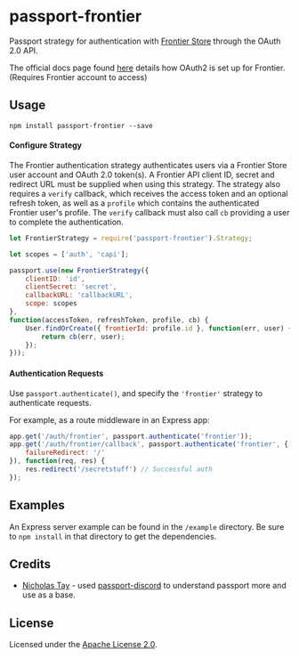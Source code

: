 # passport-frontier

Passport strategy for authentication with [Frontier Store](https://www.frontierstore.net/) through the OAuth 2.0 API.

The official docs page found [here](https://user.frontierstore.net/developer/docs) details how OAuth2 is set up for Frontier. (Requires Frontier account to access)

## Usage
`npm install passport-frontier --save`

#### Configure Strategy
The Frontier authentication strategy authenticates users via a Frontier Store user account and OAuth 2.0 token(s). A Frontier API client ID, secret and redirect URL must be supplied when using this strategy. The strategy also requires a `verify` callback, which receives the access token and an optional refresh token, as well as a `profile` which contains the authenticated Frontier user's profile. The `verify` callback must also call `cb` providing a user to complete the authentication.

```javascript
let FrontierStrategy = require('passport-frontier').Strategy;

let scopes = ['auth', 'capi'];

passport.use(new FrontierStrategy({
    clientID: 'id',
    clientSecret: 'secret',
    callbackURL: 'callbackURL',
    scope: scopes
},
function(accessToken, refreshToken, profile, cb) {
    User.findOrCreate({ frontierId: profile.id }, function(err, user) {
        return cb(err, user);
    });
}));
```

#### Authentication Requests
Use `passport.authenticate()`, and specify the `'frontier'` strategy to authenticate requests.

For example, as a route middleware in an Express app:

```javascript
app.get('/auth/frontier', passport.authenticate('frontier'));
app.get('/auth/frontier/callback', passport.authenticate('frontier', {
    failureRedirect: '/'
}), function(req, res) {
    res.redirect('/secretstuff') // Successful auth
});
```


## Examples
An Express server example can be found in the `/example` directory. Be sure to `npm install` in that directory to get the dependencies.

## Credits
* [Nicholas Tay](https://github.com/nicholastay) - used [passport-discord](https://github.com/nicholastay/passport-discord) to understand passport more and use as a base.

## License
Licensed under the [Apache License 2.0](https://choosealicense.com/licenses/apache-2.0/).
